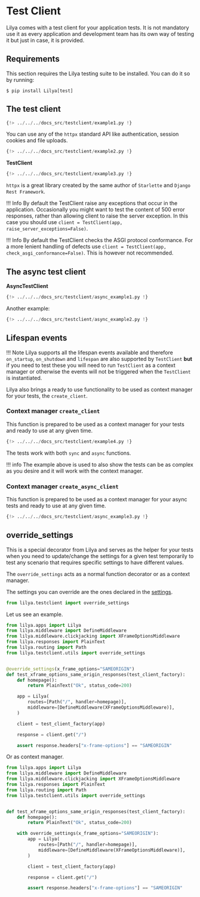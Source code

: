 # Test Client

Lilya comes with a test client for your application tests. It is not mandatory use it as every application and
development team has its own way of testing it but just in case, it is provided.

## Requirements

This section requires the Lilya testing suite to be installed. You can do it so by running:

```shell
$ pip install Lilya[test]
```

## The test client

```python
{!> ../../../docs_src/testclient/example1.py !}
```

You can use any of the `httpx` standard API like authentication, session cookies and file uploads.

```python
{!> ../../../docs_src/testclient/example2.py !}
```

**TestClient**

```python
{!> ../../../docs_src/testclient/example3.py !}
```

`httpx` is a great library created by the same author of `Starlette` and `Django Rest Framework`.

!!! Info
    By default the TestClient raise any exceptions that occur in the application.
    Occasionally you might want to test the content of 500 error responses, rather than allowing client to raise the
    server exception. In this case you should use `client = TestClient(app, raise_server_exceptions=False)`.

!!! Info
    By default the TestClient checks the ASGI protocol conformance. For a more lenient handling of defects use
    `client = TestClient(app, check_asgi_conformance=False)`. This is however not recommended.

## The async test client

**AsyncTestClient**

```python
{!> ../../../docs_src/testclient/async_example1.py !}
```

Another example:

```python
{!> ../../../docs_src/testclient/async_example2.py !}
```

## Lifespan events

!!! Note
    Lilya supports all the lifespan events available and therefore `on_startup`, `on_shutdown` and `lifespan` are
    also supported by `TestClient` **but** if you need to test these you will need to run `TestClient`
    as a context manager or otherwise the events will not be triggered when the `TestClient` is instantiated.

Lilya also brings a ready to use functionality to be used as context manager for your tests, the `create_client`.

### Context manager `create_client`

This function is prepared to be used as a context manager for your tests and ready to use at any given time.

```python
{!> ../../../docs_src/testclient/example4.py !}
```

The tests work with both `sync` and `async` functions.

!!! info
    The example above is used to also show the tests can be as complex as you desire and it will work with the
    context manager.

### Context manager `create_async_client`

This function is prepared to be used as a context manager for your async tests and ready to use at any given time.

```python
{!> ../../../docs_src/testclient/async_example3.py !}
```

## override_settings

This is a special decorator from Lilya and serves as the helper for your tests when you need to update/change
the settings for a given test temporarily to test any scenario that requires specific settings to have different values.

The `override_settings` acts as a normal function decorator or as a context manager.

The settings you can override are the ones declared in the [settings](./settings.md).

```python
from lilya.testclient import override_settings
```

Let us see an example.

```python
from lilya.apps import Lilya
from lilya.middleware import DefineMiddleware
from lilya.middleware.clickjacking import XFrameOptionsMiddleware
from lilya.responses import PlainText
from lilya.routing import Path
from lilya.testclient.utils import override_settings


@override_settings(x_frame_options="SAMEORIGIN")
def test_xframe_options_same_origin_responses(test_client_factory):
    def homepage():
        return PlainText("Ok", status_code=200)

    app = Lilya(
        routes=[Path("/", handler=homepage)],
        middleware=[DefineMiddleware(XFrameOptionsMiddleware)],
    )

    client = test_client_factory(app)

    response = client.get("/")

    assert response.headers["x-frame-options"] == "SAMEORIGIN"
```

Or as context manager.

```python
from lilya.apps import Lilya
from lilya.middleware import DefineMiddleware
from lilya.middleware.clickjacking import XFrameOptionsMiddleware
from lilya.responses import PlainText
from lilya.routing import Path
from lilya.testclient.utils import override_settings


def test_xframe_options_same_origin_responses(test_client_factory):
    def homepage():
        return PlainText("Ok", status_code=200)

    with override_settings(x_frame_options="SAMEORIGIN"):
        app = Lilya(
            routes=[Path("/", handler=homepage)],
            middleware=[DefineMiddleware(XFrameOptionsMiddleware)],
        )

        client = test_client_factory(app)

        response = client.get("/")

        assert response.headers["x-frame-options"] == "SAMEORIGIN"
```
